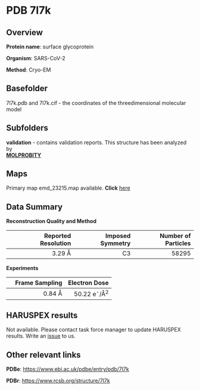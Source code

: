 # PDB 7l7k

## Overview

**Protein name**: surface glycoprotein

**Organism**: SARS-CoV-2

**Method**: Cryo-EM



## Basefolder

7l7k.pdb and 7l7k.cif - the coordinates of the threedimensional molecular model

## Subfolders





**validation** - contains validation reports. This structure has been analyzed by <br>  [**MOLPROBITY**](https://github.com/thorn-lab/coronavirus_structural_task_force/tree/master/pdb/surface_glycoprotein/SARS-CoV-2/7l7k/validation/molprobity)   



## Maps

Primary map emd_23215.map available. **Click** [here](http://ftp.wwpdb.org/pub/emdb/structures/EMD-23215/map/) 

## Data Summary
**Reconstruction Quality and Method**

|   | Reported Resolution | Imposed Symmetry | Number of Particles |
|---|-------------:|----------------:|--------------:|
|   |3.29 Å|C3|58295|

**Experiments**

|   | Frame Sampling | Electron Dose |
|---|-------------:|----------------:|
|   |0.84 Å|50.22 e<sup>-</sup>/Å<sup>2</sup>|

## HARUSPEX results

Not available. Please contact task force manager to update HARUSPEX results. Write an [issue](https://github.com/thorn-lab/coronavirus_structural_task_force/issues) to us.

## Other relevant links 
**PDBe**:  https://www.ebi.ac.uk/pdbe/entry/pdb/7l7k
 
**PDBr**: https://www.rcsb.org/structure/7l7k 
